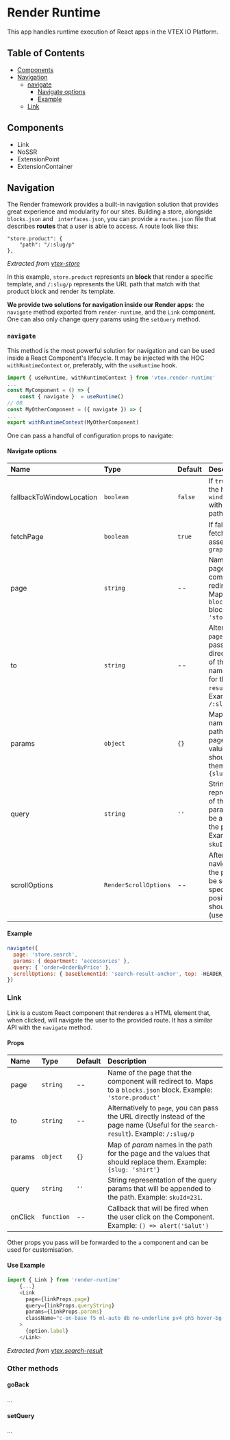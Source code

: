 # Render Runtime

This app handles runtime execution of React apps in the VTEX IO Platform.

## Table of Contents

- [Components](#components)
- [Navigation](#navigation)
  - [navigate](#navigate)
    - [Navigate options](#navigate-options)
    - [Example](#example)
  - [Link](#link)

## Components 

- Link
- NoSSR
- ExtensionPoint
- ExtensionContainer


## Navigation
The Render framework provides a built-in navigation solution that provides great experience and modularity for our sites. Building a store, alongside `blocks.json` and ` interfaces.json`, you can provide a `routes.json` file that describes **routes** that a user is able to access. A route look like this:
```
"store.product": {
	"path": "/:slug/p"
},
```
_Extracted from [vtex-store](https://github.com/vtex-apps/store/blob/master/store/routes.json)_

In this example, `store.product` represents an **block** that render a specific template, and `/:slug/p` represents the URL path that match with that product block and render its template.

**We provide two solutions for navigation inside our Render apps:** the `navigate` method exported from `render-runtime`, and the `Link` component. One can also only change query params using the `setQuery` method.

### `navigate`
This method is the most powerful solution for navigation and can be used inside a React Component's lifecycle. It may be injected with the HOC `withRuntimeContext` or, preferably, with the `useRuntime` hook.
```javascript
import { useRuntime, withRuntimeContext } from 'vtex.render-runtime'
...
const MyComponent = () => {
	const { navigate }  = useRuntime()
// OR
const MyOtherComponent = ({ navigate }) => {
...
export withRuntimeContext(MyOtherComponent)
```

One can pass a handful of configuration props to navigate: 

#### Navigate options

| Name      | Type          | Default  | Description | 
| :------------- |:-------------| :-----|:-----|
| fallbackToWindowLocation     | `boolean`   | `false`  |If `true`, will set the href of `window.location` with the future path
| fetchPage     | `boolean`   | `true`  | If false, will not fetch navigation assets in `pages-graphql`
| page     | `string`  | --  | Name of the page that the component will redirect to. Maps to a `blocks.json` block. Example: `'store.product'`
| to     | `string`    |  --  | Alternatively to `page`, you can pass the URL directly instead of the page name (Useful for the `search-result`). Example: `/:slug/p`
| params | `object`      |   `{}`  | Map of _param_ names in the path for the page and the values that should replace them. Example: `{slug: 'shirt'}`
| query | `string`  | `''`   | String representation of the query params that will be appended to the path. Example: `skuId=231`.
| scrollOptions | `RenderScrollOptions` | -- | After the navigation, if the page should be scrolled to a specific position, or should stay still (use `false`)
#### Example
```javascript
navigate({
  page: 'store.search',
  params: { department: 'accessories' },
  query: { 'order=OrderByPrice' },
  scrollOptions: { baseElementId: 'search-result-anchor', top: -HEADER_SCROLL_OFFSET },
})
```

### Link
Link is a custom React component that renderes a `a` HTML element that, when clicked, will navigate the user to the provided route. It has a similar API with the `navigate` method.

#### Props

| Name      | Type          | Default  | Description | 
| :------------- |:-------------| :-----|:-----|
| page     | `string`  | --  | Name of the page that the component will redirect to. Maps to a `blocks.json` block. Example: `'store.product'`
| to     | `string`    |  --  | Alternatively to `page`, you can pass the URL directly instead of the page name (Useful for the `search-result`). Example: `/:slug/p`
| params | `object`      |   `{}`  | Map of _param_ names in the path for the page and the values that should replace them. Example: `{slug: 'shirt'}`
| query | `string`  | `''`   | String representation of the query params that will be appended to the path. Example: `skuId=231`.
| onClick | `function` | -- | Callback that will be fired when the user click on the Component. Example: `() => alert('Salut')`

Other props you pass will be forwarded to the `a` component and can be used for customisation.

#### Use Example
```javascript
import { Link } from 'render-runtime'
	{...}
	<Link
	  page={linkProps.page}
	  query={linkProps.queryString}
	  params={linkProps.params}
	  className="c-on-base f5 ml-auto db no-underline pv4 ph5 hover-bg-muted-4"
	>
	  {option.label}
	</Link>
```
_Extracted from [vtex.search-result](https://github.com/vtex-apps/search-result/blob/master/react/components/SelectionListOrderBy.js)_

### Other methods

#### goBack
...
#### setQuery
...

